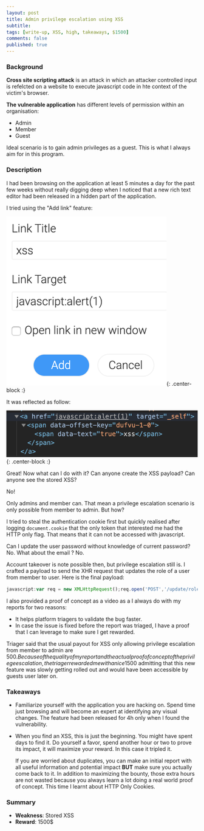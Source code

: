 ```yaml
---
layout: post
title: Admin privilege escalation using XSS
subtitle: 
tags: [write-up, XSS, high, takeaways, $1500]
comments: false
published: true
---
```


### Background

**Cross site scripting attack** is an attack in which an attacker controlled input is refelcted on a website to execute javascript code in hte context of the victim's browser.

**The vulnerable application** has different levels of permission within an organisation:
  - Admin
  - Member
  - Guest

Ideal scenario is to gain admin privileges as a guest. This is what I always aim for in this program.

### Description

I had been browsing on the application at least 5 minutes a day for the past few weeks without really digging deep when I noticed that a new rich text editor had been released in a hidden part of the application.

I tried using the "Add link" feature:


![Add Link Feature](/img/xss_rich_text.png){: .center-block :}

It was reflected as follow:


![Html](/img/reflected_xss.png){: .center-block :}

Great! Now what can I do with it? Can anyone create the XSS payload? Can anyone see the stored XSS?

No!

Only admins and member can. That mean a privilege escalation scenario is only possible from member to admin. But how?

I tried to steal the authentication cookie first but quickly realised after logging `document.cookie` that the only token that interested me had the HTTP only flag. That means that it can not be accessed with javascript.

Can I update the user password without knowledge of current password? No. What about the email ? No.

Account takeover is note possible then, but privilege escalation still is. I crafted a payload to send the XHR request that updates the role of a user from member to user.
Here is the final payload:

```javascript
javascript:var req = new XMLHttpRequest();req.open('POST','/update/roles/',true);req.setRequestHeader('Content-type','application/json');req.setRequestHeader('X-Requested-With','XMLHttpRequest');req.setRequestHeader('X-CSRF',document.head.querySelector('meta[name="csrf-token"').content);req.send(JSON.stringify({'members':[1337],'admin':true}))
```

I also provided a proof of concept as a video as a I always do with my reports for two reasons:
  - It helps platform triagers to validate the bug faster.
  - In case the issue is fixed before the report was triaged, I have a proof that I can leverage to make sure I get rewarded.

Triager said that the usual payout for XSS only allowing privilege escalation from member to admin are 500$. Because of the quality of my report and the actual proof of concept of the privilege escalation, the triager rewarded me with a nice 1500$ admitting that this new feature was slowly getting rolled out and would have been accessible by guests user later on.

### Takeaways

  - Familiarize yourself with the application you are hacking on. Spend time just browsing and will become an expert at identifying any visual changes. The feature had been released for 4h only when I found the vulnerability.

  - When you find an XSS, this is just the beginning. You might have spent days to find it. Do yourself a favor, spend another hour or two to prove its impact, it will maximize your reward. In this case it tripled it.
    
    If you are worried about duplicates, you can make an initial report with all useful information and potential impact **BUT** make sure you actually come back to it. In addition to maximizing the bounty, those extra hours are not wasted because you always learn a lot doing a real world proof of concept. This time I learnt about HTTP Only Cookies.

### Summary

 - **Weakness**: Stored XSS
 - **Reward**: 1500$